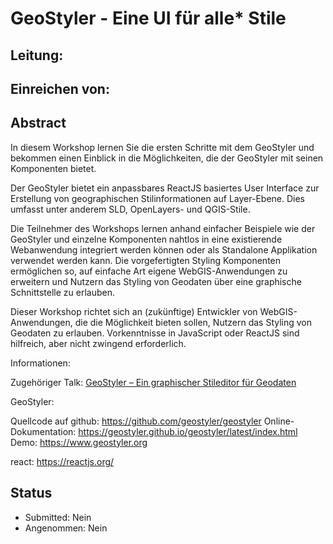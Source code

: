 # GeoStyler - Eine UI für alle* Stile

## Leitung: 

## Einreichen von: 

## Abstract

In diesem Workshop lernen Sie die ersten Schritte mit dem GeoStyler und bekommen einen
Einblick in die Möglichkeiten, die der GeoStyler mit seinen Komponenten bietet.

Der GeoStyler bietet ein anpassbares ReactJS basiertes User Interface zur Erstellung von
geographischen Stilinformationen auf Layer-Ebene. Dies umfasst unter anderem
SLD, OpenLayers- und QGIS-Stile.

Die Teilnehmer des Workshops lernen anhand einfacher Beispiele wie der GeoStyler
und einzelne Komponenten nahtlos in eine existierende Webanwendung integriert werden können oder als
Standalone Applikation verwendet werden kann. Die vorgefertigten Styling Komponenten ermöglichen so, auf einfache Art eigene WebGIS-Anwendungen zu erweitern und Nutzern das Styling von Geodaten über eine graphische Schnittstelle zu erlauben.

Dieser Workshop richtet sich an (zukünftige) Entwickler von WebGIS-Anwendungen, die die Möglichkeit bieten sollen, Nutzern das Styling von Geodaten zu erlauben. 
Vorkenntnisse in JavaScript oder ReactJS sind hilfreich, aber nicht zwingend erforderlich.

Informationen:

Zugehöriger Talk:
  [GeoStyler – Ein graphischer Stileditor für Geodaten](TODO)

GeoStyler:

Quellcode auf github: https://github.com/geostyler/geostyler
Online-Dokumentation: https://geostyler.github.io/geostyler/latest/index.html
Demo: https://www.geostyler.org

react: https://reactjs.org/

## Status
  * Submitted: Nein
  * Angenommen: Nein
